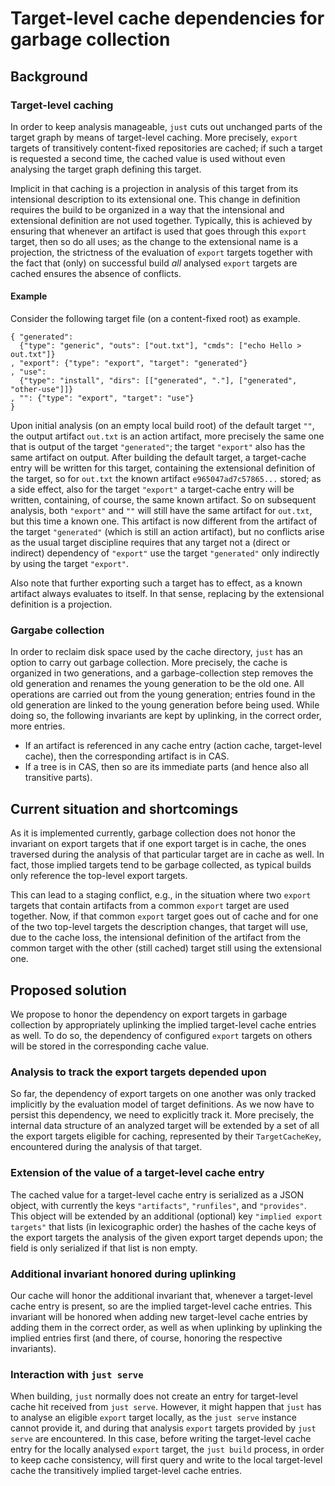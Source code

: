# Target-level cache dependencies for garbage collection

## Background

### Target-level caching

In order to keep analysis manageable, `just` cuts out unchanged
parts of the target graph by means of target-level caching. More
precisely, `export` targets of transitively content-fixed repositories
are cached; if such a target is requested a second time, the cached
value is used without even analysing the target graph defining
this target.

Implicit in that caching is a projection in analysis of this
target from its intensional description to its extensional one.
This change in definition requires the build to be organized in a
way that the intensional and extensional definition are not used
together. Typically, this is achieved by ensuring that whenever an
artifact is used that goes through this `export` target, then so
do all uses; as the change to the extensional name is a projection,
the strictness of the evaluation of `export` targets together with
the fact that (only) on successful build _all_ analysed `export`
targets are cached ensures the absence of conflicts.

#### Example

Consider the following target file (on a content-fixed root) as
example.

```
{ "generated":
  {"type": "generic", "outs": ["out.txt"], "cmds": ["echo Hello > out.txt"]}
, "export": {"type": "export", "target": "generated"}
, "use":
  {"type": "install", "dirs": [["generated", "."], ["generated", "other-use"]]}
, "": {"type": "export", "target": "use"}
}
```

Upon initial analysis (on an empty local build root) of the default
target `""`, the output artifact `out.txt` is an action artifact, more
precisely the same one that is output of the target `"generated"`;
the target `"export"` also has the same artifact on output. After
building the default target, a target-cache entry will be written
for this target, containing the extensional definition of the target,
so for `out.txt` the known artifact `e965047ad7c57865...` stored; as
a side effect, also for the target `"export"` a target-cache entry
will be written, containing, of course, the same known artifact.
So on subsequent analysis, both `"export"` and `""` will still
have the same artifact for `out.txt`, but this time a known one.
This artifact is now different from the artifact of the target
`"generated"` (which is still an action artifact), but no conflicts
arise as the usual target discipline requires that any target not
a (direct or indirect) dependency of `"export"` use the target
`"generated"` only indirectly by using the target `"export"`.

Also note that further exporting such a target has to effect, as a
known artifact always evaluates to itself. In that sense, replacing
by the extensional definition is a projection.

### Gargabe collection

In order to reclaim disk space used by the cache directory, `just`
has an option to carry out garbage collection. More precisely, the
cache is organized in two generations, and a garbage-collection
step removes the old generation and renames the young generation
to be the old one. All operations are carried out from the young
generation; entries found in the old generation are linked to the
young generation before being used. While doing so, the following
invariants are kept by uplinking, in the correct order, more entries.

 - If an artifact is referenced in any cache entry (action cache,
   target-level cache), then the corresponding artifact is in CAS.
 - If a tree is in CAS, then so are its immediate parts (and hence
   also all transitive parts).

## Current situation and shortcomings

As it is implemented currently, garbage collection does not honor
the invariant on export targets that if one export target is in
cache, the ones traversed during the analysis of that particular
target are in cache as well. In fact, those implied targets tend to
be garbage collected, as typical builds only reference the top-level
export targets.

This can lead to a staging conflict, e.g., in the situation where
two `export` targets that contain artifacts from a common `export`
target are used together. Now, if that common `export` target
goes out of cache and for one of the two top-level targets the
description changes, that target will use, due to the cache loss, the
intensional definition of the artifact from the common target with
the other (still cached) target still using the extensional one.

## Proposed solution

We propose to honor the dependency on export targets in garbage
collection by appropriately uplinking the implied target-level cache
entries as well. To do so, the dependency of configured `export`
targets on others will be stored in the corresponding cache value.

### Analysis to track the export targets depended upon

So far, the dependency of export targets on one another was only
tracked implicitly by the evaluation model of target definitions.
As we now have to persist this dependency, we need to explicitly
track it. More precisely, the internal data structure of an analyzed
target will be extended by a set of all the export targets eligible
for caching, represented by their `TargetCacheKey`, encountered
during the analysis of that target.

### Extension of the value of a target-level cache entry

The cached value for a target-level cache entry is serialized as a
JSON object, with currently the keys `"artifacts"`, `"runfiles"`, and
`"provides"`. This object will be extended by an additional (optional)
key `"implied export targets"` that lists (in lexicographic order)
the hashes of the cache keys of the export targets the analysis of
the given export target depends upon; the field is only serialized
if that list is non empty.

### Additional invariant honored during uplinking

Our cache will honor the additional invariant that, whenever a
target-level cache entry is present, so are the implied target-level
cache entries. This invariant will be honored when adding new
target-level cache entries by adding them in the correct order, as
well as when uplinking by uplinking the implied entries first (and
there, of course, honoring the respective invariants).

### Interaction with `just serve`

When building, `just` normally does not create an entry for
target-level cache hit received from `just serve`. However, it
might happen that `just` has to analyse an eligible `export`
target locally, as the `just serve` instance cannot provide it, and
during that analysis `export` targets provided by `just serve` are
encountered. In this case, before writing the target-level cache
entry for the locally analysed `export` target, the `just build`
process, in order to keep cache consistency, will first query and
write to the local target-level cache the transitively implied
target-level cache entries.
